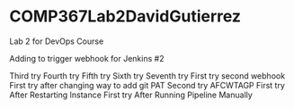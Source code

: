 # COMP367Lab2DavidGutierrez
Lab 2 for DevOps Course

Adding to trigger webhook for Jenkins #2

Third try
Fourth try
Fifth try
Sixth try
Seventh try
First try second webhook
First try after changing way to add git PAT
Second try AFCWTAGP
First try After Restarting Instance
First try After Running Pipeline Manually
